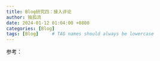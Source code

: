 ```yaml
---
title: Blog研究四：接入评论
author: 独孤流
date: 2024-01-12 01:04:00 +0800
categories: [Blog]
tags: [Blog]     # TAG names should always be lowercase
---
```


参考：    
    

